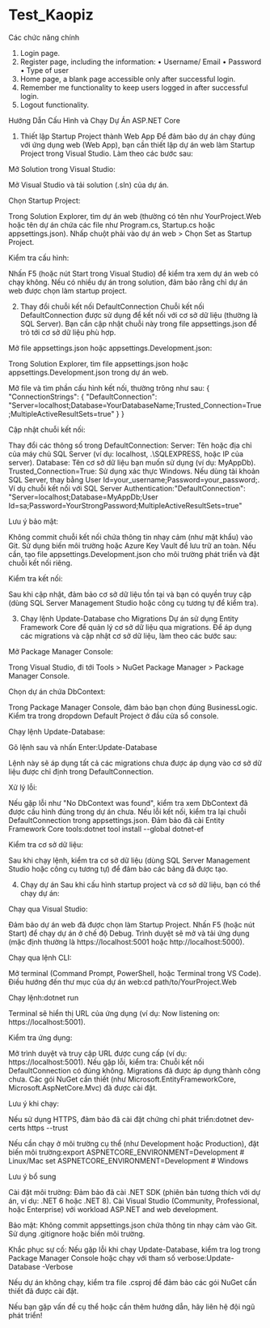 # Test_Kaopiz
Các chức năng chính
1. Login page.
2. Register page, including the information: • Username/ Email • Password • Type of user
3. Home page, a blank page accessible only after successful login.
4. Remember me functionality to keep users logged in after successful login.
5. Logout functionality.

Hướng Dẫn Cấu Hình và Chạy Dự Án ASP.NET Core

1. Thiết lập Startup Project thành Web App
Để đảm bảo dự án chạy đúng với ứng dụng web (Web App), bạn cần thiết lập dự án web làm Startup Project trong Visual Studio. Làm theo các bước sau:

Mở Solution trong Visual Studio:

Mở Visual Studio và tải solution (.sln) của dự án.


Chọn Startup Project:

Trong Solution Explorer, tìm dự án web (thường có tên như YourProject.Web hoặc tên dự án chứa các file như Program.cs, Startup.cs hoặc appsettings.json).
Nhấp chuột phải vào dự án web > Chọn Set as Startup Project.

Kiểm tra cấu hình:

Nhấn F5 (hoặc nút Start trong Visual Studio) để kiểm tra xem dự án web có chạy không.
Nếu có nhiều dự án trong solution, đảm bảo rằng chỉ dự án web được chọn làm startup project.


2. Thay đổi chuỗi kết nối DefaultConnection
Chuỗi kết nối DefaultConnection được sử dụng để kết nối với cơ sở dữ liệu (thường là SQL Server). Bạn cần cập nhật chuỗi này trong file appsettings.json để trỏ tới cơ sở dữ liệu phù hợp.

Mở file appsettings.json hoặc appsettings.Development.json:

Trong Solution Explorer, tìm file appsettings.json hoặc appsettings.Development.json trong dự án web.

Mở file và tìm phần cấu hình kết nối, thường trông như sau:
{
  "ConnectionStrings": {
    "DefaultConnection": "Server=localhost;Database=YourDatabaseName;Trusted_Connection=True;MultipleActiveResultSets=true"
  }
}




Cập nhật chuỗi kết nối:

Thay đổi các thông số trong DefaultConnection:
Server: Tên hoặc địa chỉ của máy chủ SQL Server (ví dụ: localhost, .\SQLEXPRESS, hoặc IP của server).
Database: Tên cơ sở dữ liệu bạn muốn sử dụng (ví dụ: MyAppDb).
Trusted_Connection=True: Sử dụng xác thực Windows. Nếu dùng tài khoản SQL Server, thay bằng User Id=your_username;Password=your_password;.
Ví dụ chuỗi kết nối với SQL Server Authentication:"DefaultConnection": "Server=localhost;Database=MyAppDb;User Id=sa;Password=YourStrongPassword;MultipleActiveResultSets=true"


Lưu ý bảo mật:

Không commit chuỗi kết nối chứa thông tin nhạy cảm (như mật khẩu) vào Git. Sử dụng biến môi trường hoặc Azure Key Vault để lưu trữ an toàn.
Nếu cần, tạo file appsettings.Development.json cho môi trường phát triển và đặt chuỗi kết nối riêng.


Kiểm tra kết nối:

Sau khi cập nhật, đảm bảo cơ sở dữ liệu tồn tại và bạn có quyền truy cập (dùng SQL Server Management Studio hoặc công cụ tương tự để kiểm tra).




3. Chạy lệnh Update-Database cho Migrations
Dự án sử dụng Entity Framework Core để quản lý cơ sở dữ liệu qua migrations. Để áp dụng các migrations và cập nhật cơ sở dữ liệu, làm theo các bước sau:

Mở Package Manager Console:

Trong Visual Studio, đi tới Tools > NuGet Package Manager > Package Manager Console.


Chọn dự án chứa DbContext:

Trong Package Manager Console, đảm bảo bạn chọn đúng BusinessLogic.
Kiểm tra trong dropdown Default Project ở đầu cửa sổ console.


Chạy lệnh Update-Database:

Gõ lệnh sau và nhấn Enter:Update-Database


Lệnh này sẽ áp dụng tất cả các migrations chưa được áp dụng vào cơ sở dữ liệu được chỉ định trong DefaultConnection.


Xử lý lỗi:

Nếu gặp lỗi như "No DbContext was found", kiểm tra xem DbContext đã được cấu hình đúng trong dự án chưa.
Nếu lỗi kết nối, kiểm tra lại chuỗi DefaultConnection trong appsettings.json.
Đảm bảo đã cài Entity Framework Core tools:dotnet tool install --global dotnet-ef


Kiểm tra cơ sở dữ liệu:

Sau khi chạy lệnh, kiểm tra cơ sở dữ liệu (dùng SQL Server Management Studio hoặc công cụ tương tự) để đảm bảo các bảng đã được tạo.



4. Chạy dự án
Sau khi cấu hình startup project và cơ sở dữ liệu, bạn có thể chạy dự án:

Chạy qua Visual Studio:

Đảm bảo dự án web đã được chọn làm Startup Project.
Nhấn F5 (hoặc nút Start) để chạy dự án ở chế độ Debug.
Trình duyệt sẽ mở và tải ứng dụng (mặc định thường là https://localhost:5001 hoặc http://localhost:5000).


Chạy qua lệnh CLI:

Mở terminal (Command Prompt, PowerShell, hoặc Terminal trong VS Code).
Điều hướng đến thư mục của dự án web:cd path/to/YourProject.Web


Chạy lệnh:dotnet run


Terminal sẽ hiển thị URL của ứng dụng (ví dụ: Now listening on: https://localhost:5001).


Kiểm tra ứng dụng:

Mở trình duyệt và truy cập URL được cung cấp (ví dụ: https://localhost:5001).
Nếu gặp lỗi, kiểm tra:
Chuỗi kết nối DefaultConnection có đúng không.
Migrations đã được áp dụng thành công chưa.
Các gói NuGet cần thiết (như Microsoft.EntityFrameworkCore, Microsoft.AspNetCore.Mvc) đã được cài đặt.




Lưu ý khi chạy:

Nếu sử dụng HTTPS, đảm bảo đã cài đặt chứng chỉ phát triển:dotnet dev-certs https --trust


Nếu cần chạy ở môi trường cụ thể (như Development hoặc Production), đặt biến môi trường:export ASPNETCORE_ENVIRONMENT=Development  # Linux/Mac
set ASPNETCORE_ENVIRONMENT=Development     # Windows


Lưu ý bổ sung

Cài đặt môi trường:
Đảm bảo đã cài .NET SDK (phiên bản tương thích với dự án, ví dụ: .NET 6 hoặc .NET 8).
Cài Visual Studio (Community, Professional, hoặc Enterprise) với workload ASP.NET and web development.


Bảo mật:
Không commit appsettings.json chứa thông tin nhạy cảm vào Git. Sử dụng .gitignore hoặc biến môi trường.


Khắc phục sự cố:
Nếu gặp lỗi khi chạy Update-Database, kiểm tra log trong Package Manager Console hoặc chạy với tham số verbose:Update-Database -Verbose


Nếu dự án không chạy, kiểm tra file .csproj để đảm bảo các gói NuGet cần thiết đã được cài đặt.



Nếu bạn gặp vấn đề cụ thể hoặc cần thêm hướng dẫn, hãy liên hệ đội ngũ phát triển!